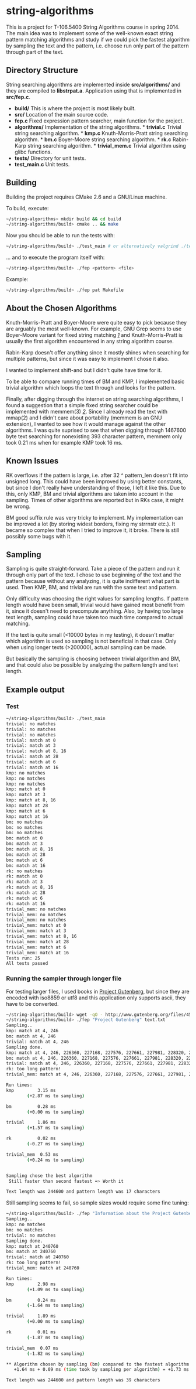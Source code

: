 string-algorithms
=================

This is a project for T-106.5400 String Algorithms course in spring 2014. The
main idea was to implement some of the well-known exact string pattern matching
algorithms and study if we could pick the fastest algorithm by sampling the text
and the pattern, i.e. choose run only part of the pattern through part of the
text.

Directory Structure
-------------------

String searching algorithms are implemented inside **src/algorithms/** and they
are compiled to **libstrpat.a**. Application using that is implemented in
**src/fep.c**.

*   **build/** This is where the project is most likely built.
*   **src/** Location of the main source code.
   *   **fep.c** Fixed expression pattern searcher, main function for the project.
   *   **algorithms/** Implementation of the string algorithms.
      *   **trivial.c** Trivial string searching algorithm.
      *   **kmp.c** Knuth-Morris-Pratt string searching algorithm.
      *   **bm.c** Boyer-Moore string searching algorithm.
      *   **rk.c** Rabin-Karp string searching algorithm.
      *   **trivial_mem.c** Trivial algorithm using glibc functions.
*   **tests/**  Directory for unit tests.
   * **test_main.c** Unit tests.

Building
--------

Building the project requires CMake 2.6 and a GNU/Linux machine.

To build, execute:
``` sh
~/string-algorithms> mkdir build && cd build
~/string-algorithms/build> cmake .. && make
```

Now you should be able to run the tests with:
``` sh
~/string-algorithms/build> ./test_main # or alternatively valgrind ./test_main
```

... and to execute the program itself with:
``` sh
~/string-algorithms/build> ./fep <pattern> <file>
```

Example:
``` sh
~/string-algorithms/build> ./fep pat Makefile
```

About the Chosen Algorithms
---------------------------

Knuth-Morris-Pratt and Boyer-Moore were quite easy to pick because they are
arguably the most well-known. For example, GNU Grep seems to use Boyer-Moore
variant for fixed string matching <cite>[1]</cite> and Knuth-Morris-Pratt is
usually the first algorithm encountered in any string algorithm course.

Rabin-Karp doesn't offer anything since it mostly shines when searching for
multiple patterns, but since it was easy to implement I chose it also.

I wanted to implement shift-and but I didn't quite have time for it.

To be able to compare running times of BM and KMP, I implemented basic trivial
algorithm which loops the text through and looks for the pattern.

Finally, after digging through the internet on string searching algorithms, I
found a suggestion that a simple fixed string searcher could be implemented with
memmem(3) <cite>[2]</cite>. Since I already read the text with mmap(2) and I
didn't care about portability (memmem is an GNU extension), I wanted to see how
it would manage against the other algorithms. I was quite suprised to see that
when digging through 1467600 byte text searching for nonexisting 393 character
pattern, memmem only took 0.21 ms when for example KMP took 16 ms.

[1]: http://git.savannah.gnu.org/cgit/grep.git/tree/README
[2]: http://lists.freebsd.org/pipermail/freebsd-current/2010-August/019353.html

Known Issues
------------

RK overflows if the pattern is large, i.e. after 32 ^ pattern_len doesn't fit
into unsigned long. This could have been improved by using better constants, but
since I don't really have understanding of those, I left it like this. Due to
this, only KMP, BM and trivial algorithms are taken into account in the
sampling. Times of other algorithms are reported but in RKs case, it might be
wrong.

BM good suffix rule was very tricky to implement. My implementation can be
improved a lot (by storing widest borders, fixing my strrnstr etc.). It became
so complex that when I tried to improve it, it broke. There is still possibly
some bugs with it.

Sampling
--------

Sampling is quite straight-forward. Take a piece of the pattern and run it
through only part of the text. I chose to use beginning of the text and the
pattern because without any analyzing, it is quite indifferent what part is
used. Then KMP, BM, and trivial are run with the same text and pattern.

Only difficulty was choosing the right values for sampling lengths. If pattern
length would have been small, trivial would have gained most benefit from it,
since it doesn't need to precompute anything. Also, by having too large text
length, sampling could have taken too much time compared to actual matching.

If the text is quite small (<10000 bytes in my testing), it doesn't matter which
algorithm is used so sampling is not beneficial in that case. Only when using
longer texts (>200000), actual sampling can be made.

But basically the sampling is choosing between trivial algorithm and BM, and
that could also be possible by analyzing the pattern length and text length.

Example output
--------------

### Test ###

``` sh
~/string-algorithms/build> ./test_main
trivial: no matches
trivial: no matches
trivial: no matches
trivial: match at 0
trivial: match at 3
trivial: match at 8, 16
trivial: match at 28
trivial: match at 6
trivial: match at 16
kmp: no matches
kmp: no matches
kmp: no matches
kmp: match at 0
kmp: match at 3
kmp: match at 8, 16
kmp: match at 28
kmp: match at 6
kmp: match at 16
bm: no matches
bm: no matches
bm: no matches
bm: match at 0
bm: match at 3
bm: match at 8, 16
bm: match at 28
bm: match at 6
bm: match at 16
rk: no matches
rk: match at 0
rk: match at 3
rk: match at 8, 16
rk: match at 28
rk: match at 6
rk: match at 16
trivial_mem: no matches
trivial_mem: no matches
trivial_mem: no matches
trivial_mem: match at 0
trivial_mem: match at 3
trivial_mem: match at 8, 16
trivial_mem: match at 28
trivial_mem: match at 6
trivial_mem: match at 16
Tests run: 25
All tests passed
```

### Running the sampler through longer file ###

For testing larger files, I used books in [Project
Gutenberg](http://www.gutenberg.org/wiki/Main_Page), but since they are encoded
with iso8859 or utf8 and this application only supports ascii, they have to be converted.

``` sh
~/string-algorithms/build> wget -qO - http://www.gutenberg.org/files/45641/45641-8.txt | iconv -f iso8859-1 -t ASCII//TRANSLIT > text.txt
~/string-algorithms/build> ./fep "Project Gutenberg" text.txt
Sampling..
kmp: match at 4, 246
bm: match at 4, 246
trivial: match at 4, 246
Sampling done.
kmp: match at 4, 246, 226360, 227168, 227576, 227661, 227981, 228320, 228556, 228849, 228928, 229473, 229645, 229736, 230614, 230730, 230807, 230865, 231193, 231304, 231658, 231854, 231957, 232230, 232416, 232547, 233109, 233250, 233565, 233736, 233910, 234051, 234207, 234317, 234606, 234739, 234977, 235198, 235558, 235641, 235808, 235890, 235999, 236171, 236229, 239208, 239364, 239601, 239693, 239801, 239825, 240244, 240296, 240502, 240572, 240782, 240836, 241148, 241881, 241931, 243364, 243644, 243739, 243970, 244381, 244443
bm: match at 4, 246, 226360, 227168, 227576, 227661, 227981, 228320, 228556, 228849, 228928, 229473, 229645, 229736, 230614, 230730, 230807, 230865, 231193, 231304, 231658, 231854, 231957, 232230, 232416, 232547, 233109, 233250, 233565, 233736, 233910, 234051, 234207, 234317, 234606, 234739, 234977, 235198, 235558, 235641, 235808, 235890, 235999, 236171, 236229, 239208, 239364, 239601, 239693, 239801, 239825, 240244, 240296, 240502, 240572, 240782, 240836, 241148, 241881, 241931, 243364, 243644, 243739, 243970, 244381, 244443
trivial: match at 4, 246, 226360, 227168, 227576, 227661, 227981, 228320, 228556, 228849, 228928, 229473, 229645, 229736, 230614, 230730, 230807, 230865, 231193, 231304, 231658, 231854, 231957, 232230, 232416, 232547, 233109, 233250, 233565, 233736, 233910, 234051, 234207, 234317, 234606, 234739, 234977, 235198, 235558, 235641, 235808, 235890, 235999, 236171, 236229, 239208, 239364, 239601, 239693, 239801, 239825, 240244, 240296, 240502, 240572, 240782, 240836, 241148, 241881, 241931, 243364, 243644, 243739, 243970, 244381, 244443
rk: too long pattern!
trivial_mem: match at 4, 246, 226360, 227168, 227576, 227661, 227981, 228320, 228556, 228849, 228928, 229473, 229645, 229736, 230614, 230730, 230807, 230865, 231193, 231304, 231658, 231854, 231957, 232230, 232416, 232547, 233109, 233250, 233565, 233736, 233910, 234051, 234207, 234317, 234606, 234739, 234977, 235198, 235558, 235641, 235808, 235890, 235999, 236171, 236229, 239208, 239364, 239601, 239693, 239801, 239825, 240244, 240296, 240502, 240572, 240782, 240836, 241148, 241881, 241931, 243364, 243644, 243739, 243970, 244381, 244443

Run times:
kmp         3.15 ms
        (+2.87 ms to sampling)

bm          0.28 ms
        (+0.00 ms to sampling)

trivial     1.86 ms
        (+1.57 ms to sampling)

rk          0.02 ms
        (-0.27 ms to sampling)

trivial_mem  0.53 ms
        (+0.24 ms to sampling)


Sampling chose the best algorithm
 Still faster than second fastest => Worth it

Text length was 244600 and pattern length was 17 characters
```

Still sampling seems to fail, so sample sizes would require some fine tuning:
``` sh
~/string-algorithms/build> ./fep "Information about the Project Gutenberg" text.txt
Sampling..
kmp: no matches
bm: no matches
trivial: no matches
Sampling done.
kmp: match at 240760
bm: match at 240760
trivial: match at 240760
rk: too long pattern!
trivial_mem: match at 240760

Run times:
kmp         2.98 ms
        (+1.09 ms to sampling)

bm          0.24 ms
        (-1.64 ms to sampling)

trivial     1.89 ms
        (+0.00 ms to sampling)

rk          0.01 ms
        (-1.87 ms to sampling)

trivial_mem  0.07 ms
        (-1.82 ms to sampling)

** Algorithm chosen by sampling (bm) compared to the fastest algorithm (trivial) was:
   +1.64 ms + 0.09 ms (time took by sampling per algorithm) = +1.73 ms slower

Text length was 244600 and pattern length was 39 characters
```
